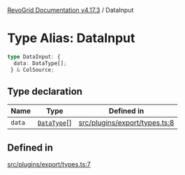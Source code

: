 [RevoGrid Documentation v4.17.3](README.md) / DataInput

# Type Alias: DataInput

```ts
type DataInput: {
  data: DataType[];
 } & ColSource;
```

## Type declaration

| Name | Type | Defined in |
| ------ | ------ | ------ |
| `data` | [`DataType`](TypeAlias.DataType.md)[] | [src/plugins/export/types.ts:8](https://github.com/revolist/revogrid/blob/2ad9a56a428342a01bbb7a115a581a401dbe3fef/src/plugins/export/types.ts#L8) |

## Defined in

[src/plugins/export/types.ts:7](https://github.com/revolist/revogrid/blob/2ad9a56a428342a01bbb7a115a581a401dbe3fef/src/plugins/export/types.ts#L7)
